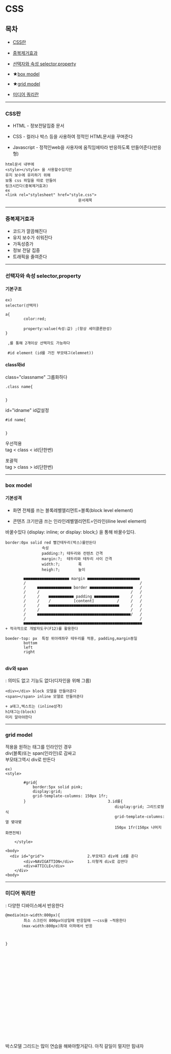  # CSS 

## 목차
+ [CSS란](#css란)

+ [중복제거효과](#중복제거효과)

+ [선택자와 속성 selector,property](#선택자와-속성-selector,property)

+ ★[box model](#box-model)

+ ★[grid model](#grid-model)

+ [미디어 쿼리란](#미디어-쿼리란)

----------------------

### CSS란

+ HTML - 정보전달집중 문서

+ CSS - 컬러나 박스 등을 사용하여 정적인 HTML문서을 꾸며준다

+ Javascript - 정적인web을 사용자에 움직임에따라 반응하도록 만들어준다(반응형) 
~~~
html문서 내부에
<style></style> 을 사용할수있지만
유지 보수에 유리하기 위해
보통 css 파일을 따로 만들어
링크시킨다(중복제거효과)
ex
<link rel="stylesheet" href="style.css">
                                문서제목
~~~

----------------------

### 중복제거효과

+ 코드가 깔끔해진다
+ 유지 보수가 쉬워진다
+ 가독성증가
+ 정보 전달 집중
+ 트래픽을 줄여준다

----------------------

### 선택자와 속성 selector,property

#### 기본구조
~~~
ex)
selector(선택자) 

a{
        color:red;
        
        property:value(속성:값) ;(항상 세미클론완성)
}

 ,를 통해 2개이상 선택자도 가능하다

 #id element (id를 가진 부모태그(elemnet))
~~~

#### class와id

class="classname" 그룹화하다
~~~
.class name{


}
~~~
id="idname" id값설정
~~~
#id name{


}
~~~

우선적용<br/>
tag < class < id(단한번)<br/>

포괄적<br/>
tag > class > id(단한번)

----------------------

### box model

#### 기본성격

+ 화면 전체를 쓰는 블록레벨엘리먼트=블록(block level element)<br/>

+ 콘텐츠 크기만큼 쓰는 인라인레벨엘리먼트=인라인(iline level element)


바꿀수있다
{display: inline; or display: block;} 을 통해 바꿀수있다.
~~~
border:0px solid red 빨간테두리(박스)를만든다
                속성
                padding:?; 테두리와 컨텐츠 간격
                margin:?;  테두리와 테두리 사이 간격
                width:?;        폭
                heigh:?;        높이
            
        ■■■■■■■■■■■■■■■■■■■■ margin ■■■■■■■■■■■■■■■■■■■■■■■
        /                                                  /
        /     ■■■■■■■■■■■■■■■ border ■■■■■■■■■■■■■■■■■■■   /
        /     /                                        /   /
        /     /    ■■■■■■■■■■■ padding ■■■■■■■■■■■     /   /
        /     /    /          [content]          /     /   /
        /     /    ■■■■■■■■■■■■■■■■■■■■■■■■■■■■■■■     /   /
        /     /                                        /   /
        /     ■■■■■■■■■■■■■■■■■■■■■■■■■■■■■■■■■■■■■■■■■/   /
        /                                                  /
        ■■■■■■■■■■■■■■■■■■■■■■■■■■■■■■■■■■■■■■■■■■■■■■■■■■■■
+ 적극적으로 개발자도구(F12)를 활용한다

boeder-top: px  특정 위아래좌우 테두리를 적용, padding,margin동일
        bottom
        left
        right


~~~

#### div와 span

: 의미도 없고 기능도 없다(디자인을 위해 그룹)
~~~
<div></div> block 모델을 만들어준다
<span></span> inline 모델로 만들어준다

+ a태그,텍스트는 (inline성격)
h1태그는(block)
미리 알아야한다
~~~

----------------------

### grid model

적용을 원하는 태그를 인라인인 경우<br/>
div(블록)또는 span(인라인)로 감싸고<br>
부모태그역시 div로 만든다

~~~
ex)
<style>
                                
        #grid{                                  
            border:5px solid pink;              
            display:grid;                               
            grid-template-columns: 150px 1fr;              
        }                                    3.id를{
                                                display:grid; 그리드로형식
                                                grid-template-columns: 열 몇대몇
                                                150px 1fr(150px 나머지 화면전체)
                    
    </style>

<body>
  <div id="grid">                   2.부모태그 div에 id를 준다
        <div>NAVIGATTION</div>      1.이렇게 div로 감싼다
        <div>ATTICLE</div>
    </div>
<body>
~~~

----------------------

### 미디어 쿼리란
: 다양한 디바이스에서 반응한다

~~~
@media(min-width:800px){
        최소 스크린이 800px이상일때 반응일때 ~~css을 ~적용한다
       (max-width:800px)최대 이하에서 반응


       
}
~~~



<br/>
<br/>
<br/>
<br/>
<br/>
<br/>
<br/>
<br/>
<br/>
<br/>
<br/>
<br/>
<br/>
<br/>
<br/>
<br/>
<br/>
박스모델 그리드는 많이 연습을 해봐야할거같다.
아직 갈일이 멀지만 힘내자
